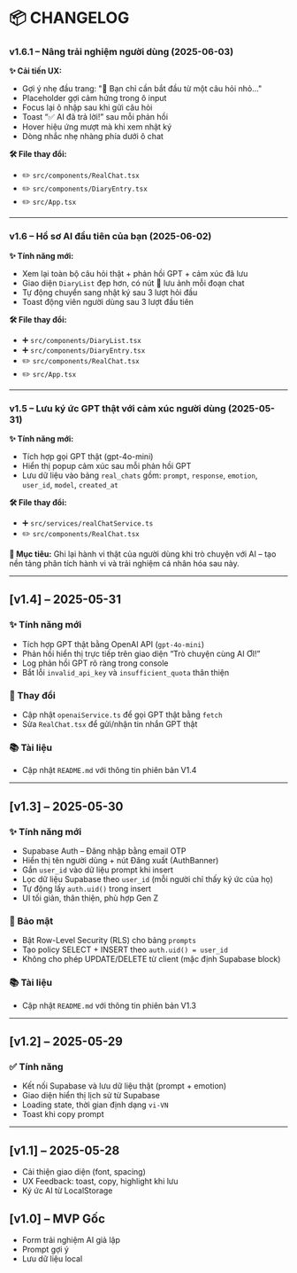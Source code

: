 # 📦 CHANGELOG

### v1.6.1 – Nâng trải nghiệm người dùng (2025-06-03)

**✨ Cải tiến UX:**
- Gợi ý nhẹ đầu trang: "🌱 Bạn chỉ cần bắt đầu từ một câu hỏi nhỏ..."
- Placeholder gợi cảm hứng trong ô input
- Focus lại ô nhập sau khi gửi câu hỏi
- Toast “✅ AI đã trả lời!” sau mỗi phản hồi
- Hover hiệu ứng mượt mà khi xem nhật ký
- Dòng nhắc nhẹ nhàng phía dưới ô chat

**🛠 File thay đổi:**
- ✏️ `src/components/RealChat.tsx`
- ✏️ `src/components/DiaryEntry.tsx`
- ✏️ `src/App.tsx`

---

### v1.6 – Hồ sơ AI đầu tiên của bạn (2025-06-02)

**✨ Tính năng mới:**
- Xem lại toàn bộ câu hỏi thật + phản hồi GPT + cảm xúc đã lưu
- Giao diện `DiaryList` đẹp hơn, có nút 📸 lưu ảnh mỗi đoạn chat
- Tự động chuyển sang nhật ký sau 3 lượt hỏi đầu
- Toast động viên người dùng sau 3 lượt đầu tiên

**🛠 File thay đổi:**
- ➕ `src/components/DiaryList.tsx`
- ➕ `src/components/DiaryEntry.tsx`
- ✏️ `src/components/RealChat.tsx`
- ✏️ `src/App.tsx`

---

### v1.5 – Lưu ký ức GPT thật với cảm xúc người dùng (2025-05-31)

**✨ Tính năng mới:**
- Tích hợp gọi GPT thật (gpt-4o-mini)
- Hiển thị popup cảm xúc sau mỗi phản hồi GPT
- Lưu dữ liệu vào bảng `real_chats` gồm: `prompt`, `response`, `emotion`, `user_id`, `model`, `created_at`

**🛠 File thay đổi:**
- ➕ `src/services/realChatService.ts`
- ✏️ `src/components/RealChat.tsx`

**🎯 Mục tiêu:**
Ghi lại hành vi thật của người dùng khi trò chuyện với AI – tạo nền tảng phân tích hành vi và trải nghiệm cá nhân hóa sau này.

---

## [v1.4] – 2025-05-31

### ✨ Tính năng mới
- Tích hợp GPT thật bằng OpenAI API (`gpt-4o-mini`)
- Phản hồi hiển thị trực tiếp trên giao diện “Trò chuyện cùng AI ƠI!”
- Log phản hồi GPT rõ ràng trong console
- Bắt lỗi `invalid_api_key` và `insufficient_quota` thân thiện

### 🔧 Thay đổi
- Cập nhật `openaiService.ts` để gọi GPT thật bằng `fetch`
- Sửa `RealChat.tsx` để gửi/nhận tin nhắn GPT thật

### 📚 Tài liệu
- Cập nhật `README.md` với thông tin phiên bản V1.4

---

## [v1.3] – 2025-05-30

### ✨ Tính năng mới
- Supabase Auth – Đăng nhập bằng email OTP
- Hiển thị tên người dùng + nút Đăng xuất (AuthBanner)
- Gắn `user_id` vào dữ liệu prompt khi insert
- Lọc dữ liệu Supabase theo `user_id` (mỗi người chỉ thấy ký ức của họ)
- Tự động lấy `auth.uid()` trong insert
- UI tối giản, thân thiện, phù hợp Gen Z

### 🔐 Bảo mật
- Bật Row-Level Security (RLS) cho bảng `prompts`
- Tạo policy SELECT + INSERT theo `auth.uid() = user_id`
- Không cho phép UPDATE/DELETE từ client (mặc định Supabase block)

### 📚 Tài liệu
- Cập nhật `README.md` với thông tin phiên bản V1.3

---

## [v1.2] – 2025-05-29

### ✅ Tính năng
- Kết nối Supabase và lưu dữ liệu thật (prompt + emotion)
- Giao diện hiển thị lịch sử từ Supabase
- Loading state, thời gian định dạng `vi-VN`
- Toast khi copy prompt

---

## [v1.1] – 2025-05-28

- Cải thiện giao diện (font, spacing)
- UX Feedback: toast, copy, highlight khi lưu
- Ký ức AI từ LocalStorage

## [v1.0] – MVP Gốc

- Form trải nghiệm AI giả lập
- Prompt gợi ý
- Lưu dữ liệu local